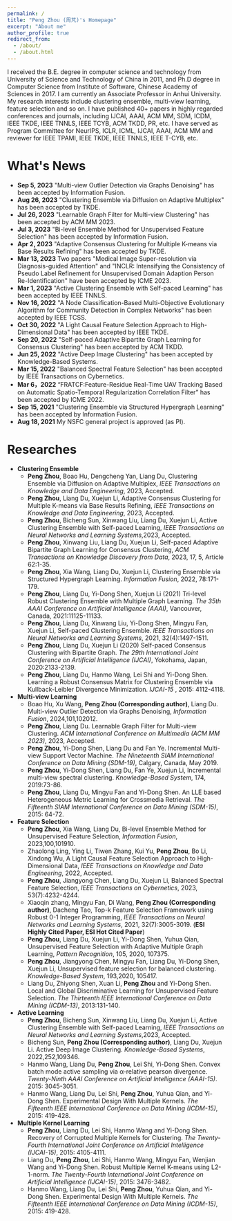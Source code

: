 ```yaml
---
permalink: /
title: "Peng Zhou (周芃)'s Homepage"
excerpt: "About me"
author_profile: true
redirect_from: 
  - /about/
  - /about.html
---
```


<!-- Google tag (gtag.js) -->
<script async src="https://www.googletagmanager.com/gtag/js?id=G-T0S164QJL9"></script>
<script>
  window.dataLayer = window.dataLayer || [];
  function gtag(){dataLayer.push(arguments);}
  gtag('js', new Date());

  gtag('config', 'G-T0S164QJL9');
</script>

I received the B.E. degree in computer science and technology from University of Science and Technology of China in 2011, and Ph.D degree in Computer Science from Institute of Software, Chinese Academy of Sciences in 2017. I am currently an Associate Professor in Anhui University. My research interests include clustering ensemble, multi-view learning, feature selection and so on. I have published 40+ papers in highly regarded conferences and journals, including IJCAI, AAAI, ACM MM, SDM, ICDM, IEEE TKDE, IEEE TNNLS, IEEE TCYB, ACM TKDD, PR, etc. I have served as Program Committee for NeurIPS, ICLR, ICML, IJCAI, AAAI, ACM MM and reviewer for IEEE TPAMI, IEEE TKDE, IEEE TNNLS, IEEE T-CYB, etc.


What's News
======
* **Sep 5, 2023** "Multi-view Outlier Detection via Graphs Denoising" has been accepted by Information Fusion.
* **Aug 26, 2023** "Clustering Ensemble via Diffusion on Adaptive Multiplex" has been accepted by TKDE.
* **Jul 26, 2023** "Learnable Graph Filter for Multi-view Clustering" has been accepted by ACM MM 2023.
* **Jul 3, 2023** "Bi-level Ensemble Method for Unsupervised Feature Selection" has been accepted by Information Fusion.
* **Apr 2, 2023** "Adaptive Consensus Clustering for Multiple K-means via Base Results Refining" has been accepted by TKDE.
* **Mar 13, 2023** Two papers "Medical Image Super-resolution via Diagnosis-guided Attention" and "INCLR: Intensifying the Consistency of Pseudo Label Refinement for Unsupervised Domain Adaption Person Re-Identification" have been accepted by ICME 2023.
* **Mar 1, 2023** "Active Clustering Ensemble with Self-paced Learning" has been accepted by IEEE TNNLS.
* **Nov 16, 2022** "A Node Classification-Based Multi-Objective Evolutionary Algorithm for Community Detection in Complex Networks" has been accepted by IEEE TCSS.
* **Oct 30, 2022** "A Light Causal Feature Selection Approach to High-Dimensional Data" has been accepted by IEEE TKDE.
* **Sep 20, 2022** "Self-paced Adaptive Bipartite Graph Learning for Consensus Clustering" has been accepted by ACM TKDD.
* **Jun 25, 2022** "Active Deep Image Clustering" has been accepted by Knowledge-Based Systems.
* **Mar 15, 2022** "Balanced Spectral Feature Selection" has been accepted by IEEE Transactions on Cybernetics.
* **Mar 6，2022** “FRATCF:Feature-Residue Real-Time UAV Tracking Based on Automatic Spatio-Temporal Regularization Correlation Filter” has been accepted by ICME 2022.
* **Sep 15, 2021** "Clustering Ensemble via Structured Hypergraph Learning" has been accepted by Information Fusion.
* **Aug 18, 2021** My NSFC general project is approved (as PI).

Researches
======
* **Clustering Ensemble**
  * **Peng Zhou**, Boao Hu, Dengcheng Yan, Liang Du, Clustering Ensemble via Diffusion on Adaptive Multiplex, *IEEE Transactions on Knowledge and Data Engineering*, 2023, Accepted.
  * **Peng Zhou**, Liang Du, Xuejun Li, Adaptive Consensus Clustering for Multiple K-means via Base Results Refining, *IEEE Transactions on Knowledge and Data Engineering*, 2023, Accepted.
  * **Peng Zhou**, Bicheng Sun, Xinwang Liu, Liang Du, Xuejun Li, Active Clustering Ensemble with Self-paced Learning, *IEEE Transactions on Neural Networks and Learning Systems*,2023, Accepted.
  * **Peng Zhou**, Xinwang Liu, Liang Du, Xuejun Li, Self-paced Adaptive Bipartite Graph Learning for Consensus Clustering, *ACM Transactions on Knowledge Discovery from Data*, 2023, 17, 5, Article 62:1-35.
  * **Peng Zhou**, Xia Wang, Liang Du, Xuejun Li, Clustering Ensemble via Structured Hypergraph Learning. *Information Fusion*, 2022, 78:171-179.
  * **Peng Zhou**, Liang Du, Yi-Dong Shen, Xuejun Li (2021) Tri-level Robust Clustering Ensemble with Multiple Graph Learning. *The 35th AAAI Conference on Artificial Intelligence (AAAI)*, Vancouver, Canada, 2021:11125-11133.
  * **Peng Zhou**, Liang Du, Xinwang Liu, Yi-Dong Shen, Mingyu Fan, Xuejun Li, Self-paced Clustering Ensemble. *IEEE Transactions on Neural Networks and Learning Systems*, 2021, 32(4):1497-1511.
  * **Peng Zhou**, Liang Du, Xuejun Li (2020) Self-paced Consensus Clustering with Bipartite Graph. *The 29th International Joint Conference on Artificial Intelligence (IJCAI)*,  Yokohama, Japan, 2020:2133-2139.
  * **Peng Zhou**, Liang Du, Hanmo Wang, Lei Shi and Yi-Dong Shen. Learning a Robust Consensus Matrix for Clustering Ensemble via Kullback-Leibler Divergence Minimization. *IJCAI-15* , 2015: 4112-4118. 
* **Multi-view Learning**
  * Boao Hu, Xu Wang, **Peng Zhou (Corresponding author)**, Liang Du. Multi-view Outlier Detection via Graphs Denoising, *Information Fusion*, 2024,101,102012.
  * **Peng Zhou**, Liang Du. Learnable Graph Filter for Multi-view Clustering. *ACM International Conference on Multimedia (ACM MM 2023)*, 2023, Accepted.
  * **Peng Zhou**, Yi-Dong Shen, Liang Du and Fan Ye. Incremental Multi-view Support Vector Machine. *The Nineteenth SIAM International Conference on Data Mining (SDM-19)*, Calgary, Canada, May 2019.
  * **Peng Zhou**, Yi-Dong Shen, Liang Du, Fan Ye, Xuejun Li,  Incremental multi-view spectral clustering. *Knowledge-Based System*, 174, 2019:73-86. 
  * **Peng Zhou**, Liang Du, Mingyu Fan and Yi-Dong Shen. An LLE based Heterogeneous Metric Learning for Crossmedia Retrieval. *The Fifteenth SIAM International Conference on Data Mining (SDM-15)*, 2015: 64-72.
* **Feature Selection**
  * **Peng Zhou**, Xia Wang, Liang Du, Bi-level Ensemble Method for Unsupervised Feature Selection, *Information Fusion*, 2023,100,101910.
  * Zhaolong Ling, Ying Li, Tiwen Zhang, Kui Yu, **Peng Zhou**, Bo Li, Xindong Wu, A Light Causal Feature Selection Approach to High-Dimensional Data, *IEEE Transactions on Knowledge and Data Engineering*, 2022, Accepted.
  * **Peng Zhou**, Jiangyong Chen, Liang Du, Xuejun Li, Balanced Spectral Feature Selection, *IEEE Transactions on Cybernetics*, 2023, 53(7):4232-4244.
  * Xiaoqin zhang, Mingyu Fan, Di Wang, **Peng Zhou (Corresponding author)**, Dacheng Tao, Top-k Feature Selection Framework using Robust 0-1 Integer Programming, *IEEE Transactions on Neural Networks and Learning Systems*, 2021, 32(7):3005-3019. (**ESI Highly Cited Paper, ESI Hot Cited Paper**)
  * **Peng Zhou**, Liang Du,  Xuejun Li, Yi-Dong Shen, Yuhua Qian, Unsupervised Feature Selection with Adaptive Multiple Graph Learning, *Pattern Recognition*, 105, 2020, 107375. 
  * **Peng Zhou**, Jiangyong Chen, Mingyu Fan, Liang Du, Yi-Dong Shen, Xuejun Li, Unsupervised feature selection for balanced clustering. *Knowledge-Based System*, 193,2020, 105417. 
  * Liang Du, Zhiyong Shen, Xuan Li, **Peng Zhou** and Yi-Dong Shen. Local and Global Discriminative Learning for Unsupervised Feature Selection. *The Thirteenth IEEE International Conference on Data Mining (ICDM-13)*, 2013:131-140.
* **Active Learning**
  * **Peng Zhou**, Bicheng Sun, Xinwang Liu, Liang Du, Xuejun Li, Active Clustering Ensemble with Self-paced Learning, *IEEE Transactions on Neural Networks and Learning Systems*,2023, Accepted.
  * Bicheng Sun, **Peng Zhou (Corresponding author)**, Liang Du, Xuejun Li. Active Deep Image Clustering. *Knowledge-Based Systems*, 2022,252,109346. 
  * Hanmo Wang, Liang Du, **Peng Zhou**, Lei Shi, Yi-Dong Shen. Convex batch mode active sampling via α-relative pearson divergence. *Twenty-Ninth AAAI Conference on Artificial Intelligence (AAAI-15)*. 2015: 3045-3051. 
  * Hanmo Wang, Liang Du, Lei Shi, **Peng Zhou**, Yuhua Qian, and Yi-Dong Shen. Experimental Design With Multiple Kernels. *The Fifteenth IEEE International Conference on Data Mining (ICDM-15)*, 2015: 419-428.
* **Multiple Kernel Learning**
  * **Peng Zhou**, Liang Du, Lei Shi, Hanmo Wang and Yi-Dong Shen. Recovery of Corrupted Multiple Kernels for Clustering. *The Twenty-Fourth International Joint Conference on Artificial Intelligence (IJCAI-15)*, 2015: 4105-4111.
  * Liang Du, **Peng Zhou**, Lei Shi, Hanmo Wang, Mingyu Fan, Wenjian Wang and Yi-Dong Shen. Robust Multiple Kernel K-means using L2-1-norm. *The Twenty-Fourth International Joint Conference on Artificial Intelligence (IJCAI-15)*, 2015: 3476-3482.
  * Hanmo Wang, Liang Du, Lei Shi, **Peng Zhou**, Yuhua Qian, and Yi-Dong Shen. Experimental Design With Multiple Kernels. *The Fifteenth IEEE International Conference on Data Mining (ICDM-15)*, 2015: 419-428.
  



